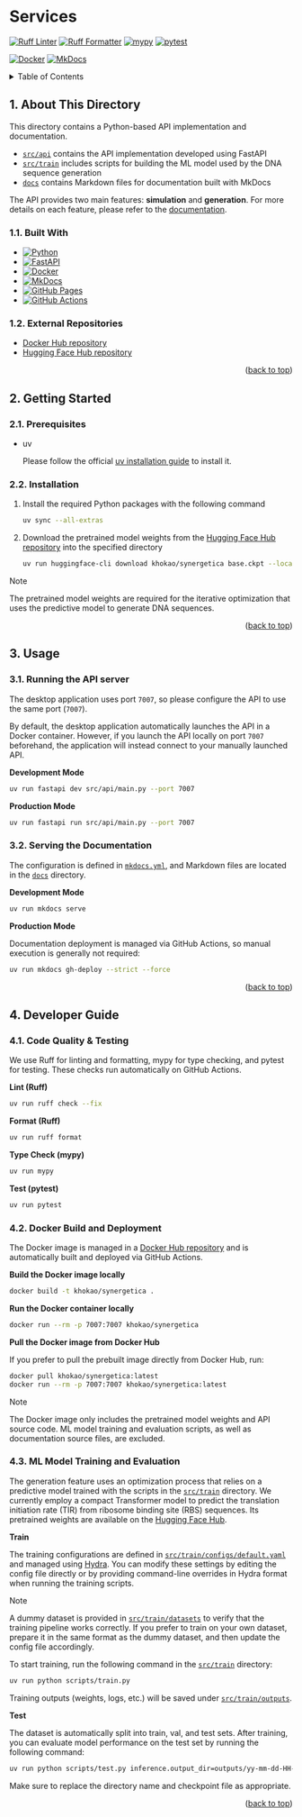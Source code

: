 <a id="readme-top"></a>

# Services

[![Ruff Linter](https://github.com/khokao/synergetica/actions/workflows/python-ruff-check.yml/badge.svg)](https://github.com/khokao/synergetica/actions/workflows/python-ruff-check.yml)
[![Ruff Formatter](https://github.com/khokao/synergetica/actions/workflows/python-ruff-format.yml/badge.svg)](https://github.com/khokao/synergetica/actions/workflows/python-ruff-format.yml)
[![mypy](https://github.com/khokao/synergetica/actions/workflows/python-mypy.yml/badge.svg)](https://github.com/khokao/synergetica/actions/workflows/python-mypy.yml)
[![pytest](https://github.com/khokao/synergetica/actions/workflows/python-pytest.yml/badge.svg)](https://github.com/khokao/synergetica/actions/workflows/python-pytest.yml)

[![Docker](https://github.com/khokao/synergetica/actions/workflows/docker-build.yml/badge.svg)](https://github.com/khokao/synergetica/actions/workflows/docker-build.yml)
[![MkDocs](https://github.com/khokao/synergetica/actions/workflows/python-mkdocs.yml/badge.svg)](https://github.com/khokao/synergetica/actions/workflows/python-mkdocs.yml)



<details>
  <summary>Table of Contents</summary>
  <ol>
    <li>
      <a href="#1-about-this-directory">About This Directory</a>
      <ul>
        <li><a href="#11-built-with">Built With</a></li>
        <li><a href="#12-external-repositories">External Repositories</a></li>
      </ul>
    </li>
    <li>
      <a href="#2-getting-started">Getting Started</a>
      <ul>
        <li><a href="#21-prerequisites">Prerequisites</a></li>
        <li><a href="#22-installation">Installation</a></li>
      </ul>
    </li>
    <li>
      <a href="#3-usage">Usage</a>
      <ul>
        <li><a href="#31-running-the-api-server">Running the API server</a></li>
        <li><a href="#32-serving-the-documentation">Serving the Documentation</a></li>
      </ul>
    </li>
    <li>
      <a href="#4-developer-guide">Developer Guide</a>
      <ul>
        <li><a href="#41-code-quality--testing">Code Quality & Testing</a></li>
        <li><a href="#42-docker-build-and-deployment">Docker Build and Deployment</a></li>
        <li><a href="#43-ml-model-training-and-evaluation">ML Model Training and Evaluation</a></li>
      </ul>
    </li>
  </ol>
</details>



## 1. About This Directory

This directory contains a Python-based API implementation and documentation.

- [`src/api`](src/api) contains the API implementation developed using FastAPI
- [`src/train`](src/train) includes scripts for building the ML model used by the DNA sequence generation
- [`docs`](docs) contains Markdown files for documentation built with MkDocs

The API provides two main features: **simulation** and **generation**. For more details on each feature, please refer to the [documentation](https://khokao.github.io/synergetica/).

### 1.1. Built With
* [![Python][Python]][Python-url]
* [![FastAPI][FastAPI]][FastAPI-url]
* [![Docker][Docker]][Docker-url]
* [![MkDocs][MkDocs]][MkDocs-url]
* [![GitHub Pages][GitHub-Pages]][GitHub-Pages-url]
* [![GitHub Actions][GitHub-Actions]][GitHub-Actions-url]

### 1.2. External Repositories

- [Docker Hub repository](https://hub.docker.com/r/khokao/synergetica)
- [Hugging Face Hub repository](https://huggingface.co/khokao/synergetica)

<p align="right">(<a href="#readme-top">back to top</a>)</p>



## 2. Getting Started

### 2.1. Prerequisites

* uv

  Please follow the official [uv installation guide](https://docs.astral.sh/uv/getting-started/installation/) to install it.

### 2.2. Installation

1. Install the required Python packages with the following command
   ```sh
   uv sync --all-extras
   ```
2. Download the pretrained model weights from the [Hugging Face Hub repository](https://huggingface.co/khokao/synergetica) into the specified directory
   ```sh
   uv run huggingface-cli download khokao/synergetica base.ckpt --local-dir src/api/generator/checkpoints
   ```

> [!NOTE]
> The pretrained model weights are required for the iterative optimization that uses the predictive model to generate DNA sequences.

<p align="right">(<a href="#readme-top">back to top</a>)</p>



## 3. Usage

### 3.1. Running the API server

The desktop application uses port `7007`, so please configure the API to use the same port (`7007`).

By default, the desktop application automatically launches the API in a Docker container. However, if you launch the API locally on port `7007` beforehand, the application will instead connect to your manually launched API.

**Development Mode**

```sh
uv run fastapi dev src/api/main.py --port 7007
```

**Production Mode**

```sh
uv run fastapi run src/api/main.py --port 7007
```

### 3.2. Serving the Documentation

The configuration is defined in [`mkdocs.yml`](mkdocs.yml), and Markdown files are located in the [`docs`](docs) directory.

**Development Mode**

```sh
uv run mkdocs serve
```

**Production Mode**

Documentation deployment is managed via GitHub Actions, so manual execution is generally not required:

```sh
uv run mkdocs gh-deploy --strict --force
```

<p align="right">(<a href="#readme-top">back to top</a>)</p>



## 4. Developer Guide

### 4.1. Code Quality & Testing

We use Ruff for linting and formatting, mypy for type checking, and pytest for testing. These checks run automatically on GitHub Actions.

**Lint (Ruff)**

```sh
uv run ruff check --fix
```

**Format (Ruff)**

```sh
uv run ruff format
```

**Type Check (mypy)**

```sh
uv run mypy
```

**Test (pytest)**

```sh
uv run pytest
```

### 4.2. Docker Build and Deployment

The Docker image is managed in a [Docker Hub repository](https://hub.docker.com/r/khokao/synergetica) and is automatically built and deployed via GitHub Actions.

**Build the Docker image locally**

```sh
docker build -t khokao/synergetica .
```

**Run the Docker container locally**

```sh
docker run --rm -p 7007:7007 khokao/synergetica
```

**Pull the Docker image from Docker Hub**

If you prefer to pull the prebuilt image directly from Docker Hub, run:

```sh
docker pull khokao/synergetica:latest
docker run --rm -p 7007:7007 khokao/synergetica:latest
```

> [!NOTE]
> The Docker image only includes the pretrained model weights and API source code. ML model training and evaluation scripts, as well as documentation source files, are excluded.

### 4.3. ML Model Training and Evaluation

The generation feature uses an optimization process that relies on a predictive model trained with the scripts in the [`src/train`](src/train) directory. We currently employ a compact Transformer model to predict the translation initiation rate (TIR) from ribosome binding site (RBS) sequences. Its pretrained weights are available on the [Hugging Face Hub](https://huggingface.co/khokao/synergetica).

**Train**

The training configurations are defined in [`src/train/configs/default.yaml`](src/train/configs/default.yaml) and managed using [Hydra](https://hydra.cc/). You can modify these settings by editing the config file directly or by providing command-line overrides in Hydra format when running the training scripts.

> [!NOTE]
> A dummy dataset is provided in [`src/train/datasets`](src/train/datasets) to verify that the training pipeline works correctly. If you prefer to train on your own dataset, prepare it in the same format as the dummy dataset, and then update the config file accordingly.

To start training, run the following command in the [`src/train`](src/train) directory:

```sh
uv run python scripts/train.py
```

Training outputs (weights, logs, etc.) will be saved under [`src/train/outputs`](src/train/outputs).

**Test**

The dataset is automatically split into train, val, and test sets. After training, you can evaluate model performance on the test set by running the following command:

```sh
uv run python scripts/test.py inference.output_dir=outputs/yy-mm-dd-HH-MM-SS inference.ckpt=outputs/yy-mm-dd-HH-MM-SS/lightning_logs/version_0/checkpoints/last.ckpt
```

Make sure to replace the directory name and checkpoint file as appropriate.

<p align="right">(<a href="#readme-top">back to top</a>)</p>



<!-- MARKDOWN LINKS & IMAGES -->
<!-- https://www.markdownguide.org/basic-syntax/#reference-style-links -->
[Python]: https://img.shields.io/badge/Python-3776AB?logo=python&logoColor=fff
[Python-url]: https://www.python.org/
[FastAPI]: https://img.shields.io/badge/FastAPI-009485.svg?logo=fastapi&logoColor=white
[FastAPI-url]: https://fastapi.tiangolo.com/
[Docker]: https://img.shields.io/badge/Docker-2496ED?logo=docker&logoColor=fff
[Docker-url]: https://www.docker.com/
[MkDocs]: https://img.shields.io/badge/MkDocs-526CFE?logo=materialformkdocs&logoColor=fff
[MkDocs-url]: https://www.mkdocs.org/
[GitHub-Pages]: https://img.shields.io/badge/GitHub%20Pages-121013?logo=github&logoColor=white
[GitHub-Pages-url]: https://pages.github.com/
[GitHub-Actions]: https://img.shields.io/badge/GitHub_Actions-2088FF?logo=github-actions&logoColor=white
[GitHub-Actions-url]: https://github.com/features/actions/
